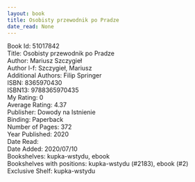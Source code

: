 ```yaml
---
layout: book
title: Osobisty przewodnik po Pradze
date_read: None
---
```


Book Id: 51017842<br />
Title: Osobisty przewodnik po Pradze<br />
Author: Mariusz Szczygieł<br />
Author l-f: Szczygieł, Mariusz<br />
Additional Authors: Filip Springer<br />
ISBN: 8365970430<br />
ISBN13: 9788365970435<br />
My Rating: 0<br />
Average Rating: 4.37<br />
Publisher: Dowody na Istnienie<br />
Binding: Paperback<br />
Number of Pages: 372<br />
Year Published: 2020<br />
Date Read: <br />
Date Added: 2020/07/10<br />
Bookshelves: kupka-wstydu, ebook<br />
Bookshelves with positions: kupka-wstydu (#2183), ebook (#2)<br />
Exclusive Shelf: kupka-wstydu<br />

